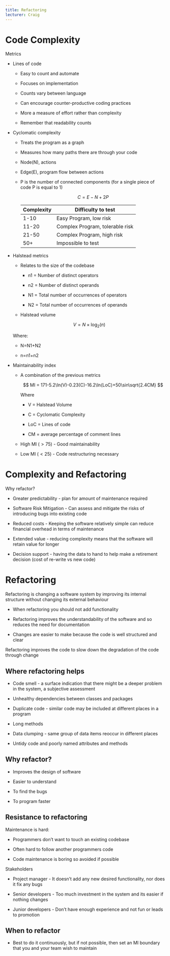 ```yaml
---
title: Refactoring
lecturer: Craig
---
```


# Code Complexity

Metrics

- Lines of code

  - Easy to count and automate

  - Focuses on implementation

  - Counts vary between language

  - Can encourage counter-productive coding practices

  - More a measure of effort rather than complexity

  - Remember that readability counts

- Cyclomatic complexity

  - Treats the program as a graph

  - Measures how many paths there are through your code

  - Node(N), actions

  - Edge(E), program flow between actions

  - P is the number of connected components (for a single piece of
    code P is equal to 1)

    $$
    C=E-N+2P
    $$

    | Complexity | Difficulty to test              |
    | ---------- | ------------------------------- |
    | 1-10       | Easy Program, low risk          |
    | 11-20      | Complex Program, tolerable risk |
    | 21-50      | Complex Program, high risk      |
    | 50+        | Impossible to test              |

- Halstead metrics

  - Relates to the size of the codebase

    - n1 = Number of distinct operators

    - n2 = Number of distinct operands

    - N1 = Total number of occurrences of operators

    - N2 = Total number of occurrences of operands

  - Halstead volume

  $$
  V=N\times \log_2(n)
  $$

  Where:

  - N=N1+N2

  - n=n1+n2

- Maintainability index

  - A combination of the previous metrics

    $$
    MI = 171-5.2\ln(V)-0.23(C)-16.2\ln(LoC)+50\sin\sqrt{2.4CM}
    $$

    Where

    - V = Halstead Volume

    - C = Cyclomatic Complexity

    - LoC = Lines of code

    - CM = average percentage of comment lines

  - High MI ($>75$) - Good maintainability

  - Low MI ($<25$) - Code restructuring necessary

# Complexity and Refactoring

Why refactor?

- Greater predictability - plan for amount of maintenance required

- Software Risk Mitigation - Can assess and mitigate the risks of
  introducing bugs into existing code

- Reduced costs - Keeping the software relatively simple can reduce
  financial overhead in terms of maintenance

- Extended value - reducing complexity means that the software will
  retain value for longer

- Decision support - having the data to hand to help make a retirement
  decision (cost of re-write vs new code)

# Refactoring

Refactoring is changing a software system by improving its internal
structure without changing its external behaviour

- When refactoring you should not add functionality

- Refactoring improves the understandability of the software and so
  reduces the need for documentation

- Changes are easier to make because the code is well structured and
  clear

Refactoring improves the code to slow down the degradation of the code
through change

## Where refactoring helps

- Code smell - a surface indication that there might be a deeper
  problem in the system, a subjective assessment

- Unhealthy dependencies between classes and packages

- Duplicate code - similar code may be included at different places in
  a program

- Long methods

- Data clumping - same group of data items reoccur in different places

- Untidy code and poorly named attributes and methods

## Why refactor?

- Improves the design of software

- Easier to understand

- To find the bugs

- To program faster

## Resistance to refactoring

Maintenance is hard:

- Programmers don’t want to touch an existing codebase

- Often hard to follow another programmers code

- Code maintenance is boring so avoided if possible

Stakeholders

- Project manager - It doesn’t add any new desired functionality, nor
  does it fix any bugs

- Senior developers - Too much investment in the system and its easier
  if nothing changes

- Junior developers - Don’t have enough experience and not fun or
  leads to promotion

## When to refactor

- Best to do it continuously, but if not possible, then set an MI
  boundary that you and your team wish to maintain
